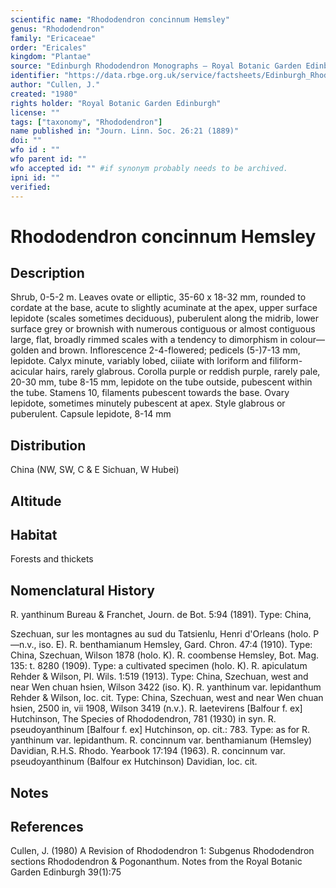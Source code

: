 ```yaml
---
scientific name: "Rhododendron concinnum Hemsley"
genus: "Rhododendron"
family: "Ericaceae"
order: "Ericales"
kingdom: "Plantae"
source: "Edinburgh Rhododendron Monographs – Royal Botanic Garden Edinburgh"
identifier: "https://data.rbge.org.uk/service/factsheets/Edinburgh_Rhododendron_Monographs.xhtml"
author: "Cullen, J."
created: "1980"
rights holder: "Royal Botanic Garden Edinburgh"
license: ""
tags: ["taxonomy", "Rhododendron"]
name published in: "Journ. Linn. Soc. 26:21 (1889)"
doi: ""
wfo id : ""
wfo parent id: ""
wfo accepted id: "" #if synonym probably needs to be archived.                      
ipni id: ""
verified:
---
```


                       

# Rhododendron concinnum Hemsley

## Description
Shrub, 0-5-2 m. Leaves ovate or elliptic, 35-60 x 18-32 mm, rounded to cordate at the base, acute to slightly acuminate at the apex, upper surface lepidote (scales sometimes deciduous), puberulent along the midrib, lower surface grey or brownish with numerous contiguous or almost contiguous large, flat, broadly rimmed scales with a tendency to dimorphism in colour—golden and brown. Inflorescence 2-4-flowered; pedicels (5-)7-13 mm, lepidote. Calyx minute, variably lobed, ciiiate with loriform and filiform-acicular hairs, rarely glabrous. Corolla purple or reddish purple, rarely pale, 20-30 mm, tube 8-15 mm, lepidote on the tube outside, pubescent within the tube. Stamens 10, filaments pubescent towards the base. Ovary lepidote, sometimes minutely pubescent at apex. Style glabrous or puberulent. Capsule lepidote, 8-14 mm

## Distribution
China (NW, SW, C & E Sichuan, W Hubei)

## Altitude


## Habitat
Forests and thickets

## Nomenclatural History
R. yanthinum Bureau & Franchet, Journ. de Bot. 5:94 (1891). Type: China,
   Szechuan, sur les montagnes au sud du Tatsienlu, Henri d'Orleans (holo. P—n.v., iso. E). R. benthamianum Hemsley, Gard. Chron. 47:4 (1910). Type: China, Szechuan, Wilson 1878 (holo. K). R. coombense Hemsley, Bot. Mag. 135: t. 8280 (1909). Type: a cultivated specimen (holo. K). R. apiculatum Rehder & Wilson, PI. Wils. 1:519 (1913). Type: China, Szechuan, west and near Wen chuan hsien, Wilson 3422 (iso. K). R. yanthinum var. lepidanthum Rehder & Wilson, Ioc. cit. Type: China, Szechuan, west and near Wen chuan hsien, 2500 in, vii 1908, Wilson 3419 (n.v.). R. laetevirens [Balfour f. ex] Hutchinson, The Species of Rhododendron, 781 (1930) in syn. R. pseudoyanthinum [Balfour f. ex] Hutchinson, op. cit.: 783. Type: as for R. yanthinum var. lepidanthum. R. concinnum var. benthamianum (Hemsley) Davidian, R.H.S. Rhodo. Yearbook 17:194 (1963). R. concinnum var. pseudoyanthinum (Balfour ex Hutchinson) Davidian, loc. cit.
                       
## Notes


## References

Cullen, J. (1980) A Revision of Rhododendron 1: Subgenus Rhododendron sections Rhododendron & Pogonanthum. Notes from the Royal Botanic Garden Edinburgh 39(1):75
